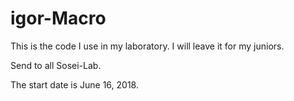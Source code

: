 # igor-Macro
This is the code I use in my laboratory. I will leave it for my juniors.

Send to all Sosei-Lab.

The start date is June 16, 2018.
